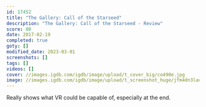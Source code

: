 ```yaml
---
id: 17452
title: "The Gallery: Call of the Starseed"
description: "The Gallery: Call of the Starseed - Review"
score: 80
date: 2017-02-19
completed: true
goty: []
modified_date: 2023-03-01
screenshots: []
tags: []
videos: []
cover: //images.igdb.com/igdb/image/upload/t_cover_big/co490e.jpg
image: //images.igdb.com/igdb/image/upload/t_screenshot_huge/jfm4dn3lauanz3ioy9yv.jpg
---
```

Really shows what VR could be capable of, especially at the end.